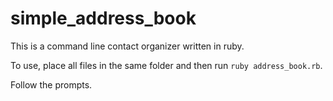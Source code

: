 # simple_address_book

This is a command line contact organizer written in ruby.

To use, place all files in the same folder and then run `ruby address_book.rb`.

Follow the prompts.
